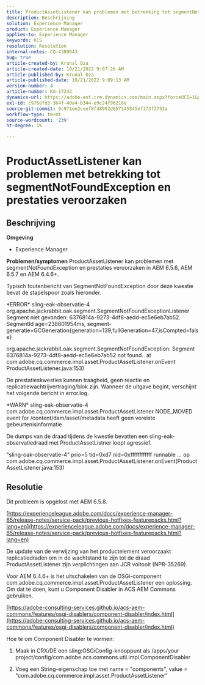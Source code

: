 ```yaml
---
title: ProductAssetListener kan problemen met betrekking tot segmentNotFoundException en prestaties veroorzaken
description: Beschrijving
solution: Experience Manager
product: Experience Manager
applies-to: Experience Manager
keywords: KCS
resolution: Resolution
internal-notes: CQ-4309643
bug: true
article-created-by: Krunal Oza
article-created-date: 10/21/2022 9:07:26 AM
article-published-by: Krunal Oza
article-published-date: 10/21/2022 9:09:13 AM
version-number: 4
article-number: KA-17242
dynamics-url: https://adobe-ent.crm.dynamics.com/main.aspx?forceUCI=1&pagetype=entityrecord&etn=knowledgearticle&id=f9b60fc7-1f51-ed11-bba2-0022480867fb
exl-id: c976efd3-364f-40a4-b344-e9c24f96216e
source-git-commit: 9c971ee2ceef8f48902d857145545ef173f3752a
workflow-type: tm+mt
source-wordcount: '239'
ht-degree: 1%

---
```


# ProductAssetListener kan problemen met betrekking tot segmentNotFoundException en prestaties veroorzaken

## Beschrijving

<b>Omgeving</b>
- Experience Manager



<b>Problemen/symptomen</b>
ProductAssetListener kan problemen met segmentNotFoundException en prestaties veroorzaken in AEM 6.5.6, AEM 6.5.7 en AEM 6.4.6+.



Typisch foutenbericht van SegmentNotFoundException door deze kwestie bevat de stapelspoor zoals hieronder.

\*ERROR\* sling-eak-observatie-4 org.apache.jackrabbit.oak.segment.SegmentNotFoundExceptionListener Segment niet gevonden: 6376814a-9273-4df8-aedd-ec5e6eb7ab52. SegmentId age=238801954ms, segment-generatie=GCGeneration{generation=139,fullGeneration=47,isCompted=false}

org.apache.jackrabbit.oak.segment.SegmentNotFoundException: Segment 6376814a-9273-4df8-aedd-ec5e6eb7ab52 not found.. at com.adobe.cq.commerce.impl.asset.ProductAssetListener.onEvent ProductAssetListener.java:153)



De prestatieskwesties kunnen traagheid, geen reactie en replicatiewachtrijvertraging/blok zijn. Wanneer de uitgave begint, verschijnt het volgende bericht in error.log.

\*WARN\* sling-eak-observatie-4 com.adobe.cq.commerce.impl.asset.ProductAssetListener NODE_MOVED event for /content/dam/asset/metadata heeft geen vereiste gebeurtenisinformatie



De dumps van de draad tijdens de kwestie bevatten een sling-eak-observatiedraad met ProductAssetListner loopt agressief.

&quot;sling-oak-observatie-4&quot; prio=5 tid=0xd7 nid=0xffffffffffff runnable ... op com.adobe.cq.commerce.impl.asset.ProductAssetListener.onEvent(ProductAssetListener.java:153)


## Resolutie


Dit probleem is opgelost met AEM 6.5.8.

[https://experienceleague.adobe.com/docs/experience-manager-65/release-notes/service-pack/previous-hotfixes-featurepacks.html?lang=en](https://experienceleague.adobe.com/docs/experience-manager-65/release-notes/service-pack/previous-hotfixes-featurepacks.html?lang=en)

De update van de verwijzing van het productelement veroorzaakt replicatiedraden om in de wachtstand te zijn tot de draad ProductAssetListener zijn verplichtingen aan JCR voltooit (NPR-35269).



Voor AEM 6.4.6+ is het uitschakelen van de OSGi-component com.adobe.cq.commerce.impl.asset.ProductAssetListener een oplossing. Om dat te doen, kunt u Component Disabler in ACS AEM Commons gebruiken.

[https://adobe-consulting-services.github.io/acs-aem-commons/features/osgi-disablers/component-disabler/index.html](https://adobe-consulting-services.github.io/acs-aem-commons/features/osgi-disablers/component-disabler/index.html)



Hoe te om Component Disabler te vormen:

1. Maak in CRX/DE een sling:OSGiConfig-knooppunt als /apps/your project/config/com.adobe.acs.commons.util.impl.ComponentDisabler

2. Voeg een String-eigenschap toe met name = &quot;components&quot;, value = &quot;com.adobe.cq.commerce.impl.asset.ProductAssetListener&quot;
